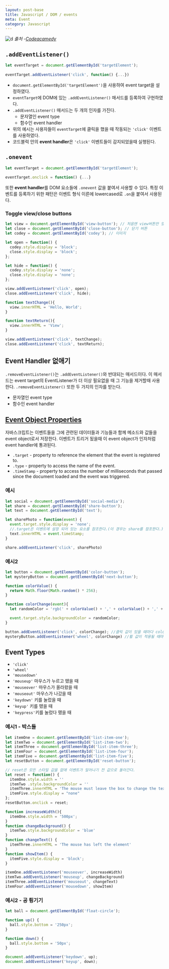 ```yaml
---
layout: post-base
title: Javascript / DOM / events
meta: Event
category: Javascript
---
```

![d]({{site.baseurl}}/img/21-10-10-dog.png)
_출처 -[Codeacamedy](https://www.codecademy.com/)_

## `.addEventListener()`
```js
let eventTarget = document.getElementById('targetElement');
 
eventTarget.addEventListener('click', function() {...})
```
* `document.getElementById('targetElement')`을 사용하여 event target을 설정하였다.
* `eventTarget`에 DOM에 있는 `.addEventListener()` 매서드를 등록하여 구현하였다.
* `.addEventListener()` 매서드는 두 개의 인자를 가진다.
    * 문자열인 event type
    * 함수인 event handler
* 위의 예시는 사용자들이 `eventTarget`에 클릭을 했을 때 작동되는 `'click'` 이벤트를 사용하였다.
* 코드블럭 안의 **event handler**은 `'click'` 이벤트들이 감지되었을때 실행된다.

## `.onevent`
```js
let eventTarget = document.getElementById('targetElement');
 
eventTarget.onclick = function() {...}
```
또한 **event handler**를 DOM 요소들에 `.onevent` 값을 붙여서 사용할 수 있다. 특정 이벤트를 등록하기 위한 패턴은 이벤트 형식 이른에 lowercased로 `.on`을 붙여서 사용된다.

### Toggle view/close buttons
```js
let view = document.getElementById('view-button'); // 처음엔 view버튼만 있다.
let close = document.getElementById('close-button'); // 닫기 버튼
let codey = document.getElementById('codey'); // 이미지

let open = function() {
  codey.style.display = 'block';
  close.style.display = 'block';
};

let hide = function() {
  codey.style.display = 'none';
  close.style.display = 'none';
};

view.addEventListener('click', open);
close.addEventListener('click', hide);

function textChange(){
  view.innerHTML = 'Hello, World';
}

function textReturn(){
  view.innerHTML = 'View';
}

view.addEventListener('click', textChange);
close.addEventListener('click', textReturn);
```

## Event Handler 없애기
`.removeEventListener()`는 `.addEventListener()`와 반대되는 매서드이다. 이 매서드는 event target의 EventListener가 더 이상 필요없을 때 그 기능을 제거할때 사용한다. `.removeEventListener()` 또한 두 가지의 인자를 받는다.
* 문자열인 event type
* 함수인 event handler

## [Event Object Properties](https://developer.mozilla.org/en-US/docs/Web/API/Event#properties)
자바스크립트는 이벤트들을 그에 관련된 데이터들과 기능들과 함께 메소드와 값들을 event object로서 저장한다. 이벤트가 트리거 됬을때 이 event object가 인자처럼 event handler에 통과된다. 
* `.target` - property to reference the element that the event is registered to.
* `.type` - property to access the name of the event.
* `.timeStamp` - property to access the number of milliseconds that passed since the document loaded and the event was triggered.

### 예시
```js
let social = document.getElementById('social-media');
let share = document.getElementById('share-button');
let text = document.getElementById('text');

let sharePhoto = function(event) {
  event.target.style.display = 'none';
  //.target은 이벤트에 설정 되어 있는 요소를 참조한다.(이 경우는 share를 참조한다.)
  text.innerHTML = event.timeStamp;
}

share.addEventListener('click', sharePhoto)
```

### 예시2
```js
let button = document.getElementById('color-button');
let mysteryButton = document.getElementById('next-button');

function colorValue() {
  return Math.floor(Math.random() * 256);
}

function colorChange(event){
  let randomColor = 'rgb(' + colorValue() + ',' + colorValue() + ',' + colorValue() + ')';

  event.target.style.backgroundColor = randomColor;
}

button.addEventListener('click', colorChange); //클릭 값이 있을 때마다 colorChange가 실행된다.
mysteryButton.addEventListener('wheel', colorChange) //휠 값이 적용될 때마다 colorChange가 실행된다.
```

## Event Types
* `'click'`
* `'wheel'`
* `'mousedown'`
* `'mouseup'` 마우스가 누르고 뗐을 때
* `'mouseover'` 마우스가 올라왔을 때
* `'mouseout'` 마우스가 나갔을 때
* `'keydown'` 키를 눌렀을 때
* `'keyup'` 키를 뗐을 때
* `'keypress'`키를 눌렀다 뗐을 때

### 예시1 - 박스들
```js
let itemOne = document.getElementById('list-item-one');
let itemTwo = document.getElementById('list-item-two');
let itemThree = document.getElementById('list-item-three');
let itemFour = document.getElementById('list-item-four');
let itemFive = document.getElementById('list-item-five');
let resetButton = document.getElementById('reset-button');

// reset은 모든 스타일 값을 없애 이벤트가 일어나기 전 값으로 돌아간다.
let reset = function() {
  itemOne.style.width = ''
  itemTwo .style.backgroundColor = ''
  itemThree.innerHTML = 'The mouse must leave the box to change the text'
  itemFive.style.display = "none"
};
resetButton.onclick = reset;

function increaseWidth(){
  itemOne.style.width = '500px';
}
function changeBackground() {
  itemTwo.style.backgroundColor = 'blue'
}
function changeText() {
  itemThree.innerHTML = 'The mouse has left the element'
}
function showItem() {
  itemFive.style.display = 'block';
}

itemOne.addEventListener('mouseover', increaseWidth)
itemTwo.addEventListener('mouseup', changeBackground)
itemThree.addEventListener('mouseout', changeText)
itemFour.addEventListener('mousedown', showItem)
```
### 예시2 - 공 튕기기
```js
let ball = document.getElementById('float-circle');

function up() {
  ball.style.bottom = '250px';
}

function down() {
  ball.style.bottom = '50px';
}

document.addEventListener('keydown', up);
document.addEventListener('keyup', down);
```